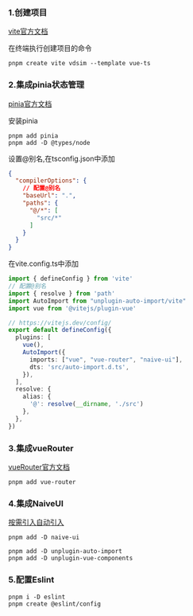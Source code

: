 ### 1.创建项目

[vite官方文档](https://cn.vitejs.dev/guide/)

在终端执行创建项目的命令

```shell
pnpm create vite vdsim --template vue-ts
```

### 2.集成pinia状态管理

[pinia官方文档](https://pinia.vuejs.org/zh/getting-started.html)

安装pinia

```shell
pnpm add pinia
pnpm add -D @types/node
```

设置@别名,在tsconfig.json中添加

```json
{
  "compilerOptions": {
    // 配置@别名
    "baseUrl": ".",
    "paths": {
      "@/*": [
        "src/*"
      ]
    }
  }
}
```

在vite.config.ts中添加

```typescript
import { defineConfig } from 'vite'
// 配置@别名
import { resolve } from 'path'
import AutoImport from "unplugin-auto-import/vite"
import vue from '@vitejs/plugin-vue'

// https://vitejs.dev/config/
export default defineConfig({
  plugins: [
    vue(),
    AutoImport({
      imports: ["vue", "vue-router", "naive-ui"],
      dts: 'src/auto-import.d.ts',
    }),
  ],
  resolve: {
    alias: {
      '@': resolve(__dirname, './src')
    },
  },
})
```

### 3.集成vueRouter

[vueRouter官方文档](https://router.vuejs.org/zh/installation.html)

```shell
pnpm add vue-router
```

### 4.集成NaiveUI

[按需引入自动引入](https://www.naiveui.com/zh-CN/light/docs/import-on-demand)

```shell
pnpm add -D naive-ui

pnpm add -D unplugin-auto-import
pnpm add -D unplugin-vue-components
```

### 5.配置Eslint

```shell
pnpm i -D eslint
pnpm create @eslint/config
```
